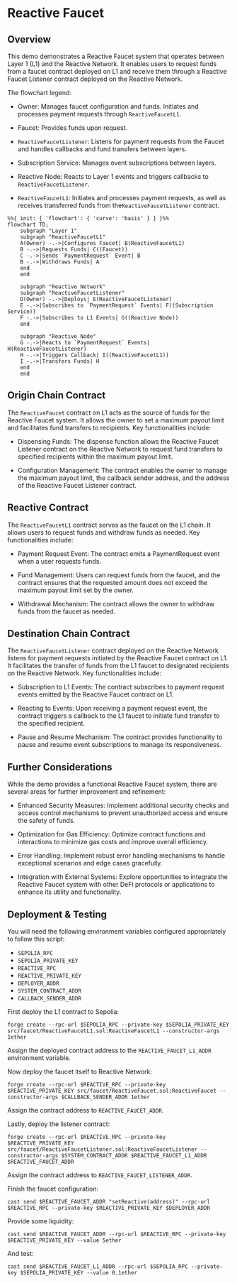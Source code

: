 # Reactive Faucet

## Overview

This demo demonstrates a Reactive Faucet system that operates between Layer 1 (L1) and the Reactive Network. It enables users to request funds from a faucet contract deployed on L1 and receive them through a Reactive Faucet Listener contract deployed on the Reactive Network.

The flowchart legend:

* Owner: Manages faucet configuration and funds. Initiates and processes payment requests through `ReactiveFaucetL1`.

* Faucet: Provides funds upon request.

* `ReactiveFaucetListener`: Listens for payment requests from the Faucet and handles callbacks and fund transfers between layers.

* Subscription Service: Manages event subscriptions between layers.

* Reactive Node: Reacts to Layer 1 events and triggers callbacks to `ReactiveFaucetListener`.

* `ReactiveFaucetL1`: Initiates and processes payment requests, as well as receives transferred funds from the`ReactiveFaucetListener` contract.

```mermaid
%%{ init: { 'flowchart': { 'curve': 'basis' } } }%%
flowchart TD;
    subgraph "Layer 1"
    subgraph "ReactiveFaucetL1"
    A(Owner) -.->|Configures Faucet| B(ReactiveFaucetL1)
    B -.->|Requests Funds| C((Faucet))
    C -.->|Sends `PaymentRequest` Event| B
    B -.->|Withdraws Funds| A
    end
    end

    subgraph "Reactive Network"
    subgraph "ReactiveFaucetListener"
    D(Owner) -.->|Deploys| E(ReactiveFaucetListener)
    E -.->|Subscribes to `PaymentRequest` Events| F((Subscription Service))
    F -.->|Subscribes to L1 Events| G((Reactive Node))
    end

    subgraph "Reactive Node"
    G -.->|Reacts to `PaymentRequest` Events| H(ReactiveFaucetListener)
    H -.->|Triggers Callback| I((ReactiveFaucetL1))
    I -.->|Transfers Funds| H
    end
    end
```

## Origin Chain Contract

The `ReactiveFaucet` contract on L1 acts as the source of funds for the Reactive Faucet system. It allows the owner to set a maximum payout limit and facilitates fund transfers to recipients. Key functionalities include:

* Dispensing Funds: The dispense function allows the Reactive Faucet Listener contract on the Reactive Network to request fund transfers to specified recipients within the maximum payout limit.

* Configuration Management: The contract enables the owner to manage the maximum payout limit, the callback sender address, and the address of the Reactive Faucet Listener contract.

## Reactive Contract

The `ReactiveFaucetL1` contract serves as the faucet on the L1 chain. It allows users to request funds and withdraw funds as needed. Key functionalities include:

* Payment Request Event: The contract emits a PaymentRequest event when a user requests funds.

* Fund Management: Users can request funds from the faucet, and the contract ensures that the requested amount does not exceed the maximum payout limit set by the owner.

* Withdrawal Mechanism: The contract allows the owner to withdraw funds from the faucet as needed.

## Destination Chain Contract

The `ReactiveFaucetListener` contract deployed on the Reactive Network listens for payment requests initiated by the Reactive Faucet contract on L1. It facilitates the transfer of funds from the L1 faucet to designated recipients on the Reactive Network. Key functionalities include:

* Subscription to L1 Events: The contract subscribes to payment request events emitted by the Reactive Faucet contract on L1.

* Reacting to Events: Upon receiving a payment request event, the contract triggers a callback to the L1 faucet to initiate fund transfer to the specified recipient.

* Pause and Resume Mechanism: The contract provides functionality to pause and resume event subscriptions to manage its responsiveness.

## Further Considerations

While the demo provides a functional Reactive Faucet system, there are several areas for further improvement and refinement:

* Enhanced Security Measures: Implement additional security checks and access control mechanisms to prevent unauthorized access and ensure the safety of funds.

* Optimization for Gas Efficiency: Optimize contract functions and interactions to minimize gas costs and improve overall efficiency.

* Error Handling: Implement robust error handling mechanisms to handle exceptional scenarios and edge cases gracefully.

* Integration with External Systems: Explore opportunities to integrate the Reactive Faucet system with other DeFi protocols or applications to enhance its utility and functionality.

## Deployment & Testing

You will need the following environment variables configured appropriately to follow this script:

* `SEPOLIA_RPC`
* `SEPOLIA_PRIVATE_KEY`
* `REACTIVE_RPC`
* `REACTIVE_PRIVATE_KEY`
* `DEPLOYER_ADDR`
* `SYSTEM_CONTRACT_ADDR`
* `CALLBACK_SENDER_ADDR`

First deploy the L1 contract to Sepolia:

```
forge create --rpc-url $SEPOLIA_RPC --private-key $SEPOLIA_PRIVATE_KEY src/faucet/ReactiveFaucetL1.sol:ReactiveFaucetL1 --constructor-args 1ether
```

Assign the deployed contract address to the `REACTIVE_FAUCET_L1_ADDR` environment variable.

Now deploy the faucet itself to Reactive Network:

```
forge create --rpc-url $REACTIVE_RPC --private-key $REACTIVE_PRIVATE_KEY src/faucet/ReactiveFaucet.sol:ReactiveFaucet --constructor-args $CALLBACK_SENDER_ADDR 1ether
```

Assign the contract address to `REACTIVE_FAUCET_ADDR`.

Lastly, deploy the listener contract:

```
forge create --rpc-url $REACTIVE_RPC --private-key $REACTIVE_PRIVATE_KEY src/faucet/ReactiveFaucetListener.sol:ReactiveFaucetListener --constructor-args $SYSTEM_CONTRACT_ADDR $REACTIVE_FAUCET_L1_ADDR $REACTIVE_FAUCET_ADDR
```

Assign the contract address to `REACTIVE_FAUCET_LISTENER_ADDR`.

Finish the faucet configuration:

```
cast send $REACTIVE_FAUCET_ADDR "setReactive(address)" --rpc-url $REACTIVE_RPC --private-key $REACTIVE_PRIVATE_KEY $DEPLOYER_ADDR
```

Provide some liquidity:

```
cast send $REACTIVE_FAUCET_ADDR --rpc-url $REACTIVE_RPC --private-key $REACTIVE_PRIVATE_KEY --value 5ether
```

And test:

```
cast send $REACTIVE_FAUCET_L1_ADDR --rpc-url $SEPOLIA_RPC --private-key $SEPOLIA_PRIVATE_KEY --value 0.1ether
```
